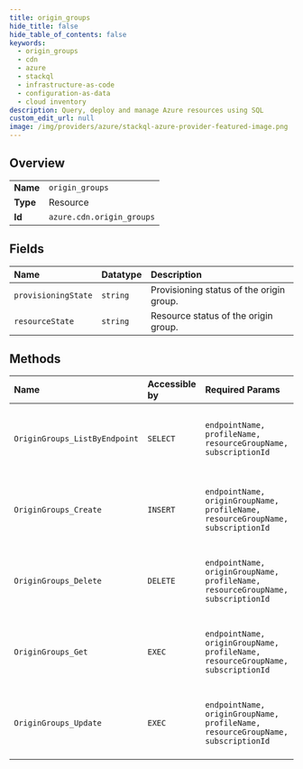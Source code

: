 ```yaml
---
title: origin_groups
hide_title: false
hide_table_of_contents: false
keywords:
  - origin_groups
  - cdn
  - azure    
  - stackql
  - infrastructure-as-code
  - configuration-as-data
  - cloud inventory
description: Query, deploy and manage Azure resources using SQL
custom_edit_url: null
image: /img/providers/azure/stackql-azure-provider-featured-image.png
---
```

  
    

## Overview
<table><tbody>
<tr><td><b>Name</b></td><td><code>origin_groups</code></td></tr>
<tr><td><b>Type</b></td><td>Resource</td></tr>
<tr><td><b>Id</b></td><td><code>azure.cdn.origin_groups</code></td></tr>
</tbody></table>

## Fields
| Name | Datatype | Description |
|:-----|:---------|:------------|
| `provisioningState` | `string` | Provisioning status of the origin group. |
| `resourceState` | `string` | Resource status of the origin group. |
## Methods
| Name | Accessible by | Required Params | Description |
|:-----|:--------------|:----------------|:------------|
| `OriginGroups_ListByEndpoint` | `SELECT` | `endpointName, profileName, resourceGroupName, subscriptionId` | Lists all of the existing origin groups within an endpoint. |
| `OriginGroups_Create` | `INSERT` | `endpointName, originGroupName, profileName, resourceGroupName, subscriptionId` | Creates a new origin group within the specified endpoint. |
| `OriginGroups_Delete` | `DELETE` | `endpointName, originGroupName, profileName, resourceGroupName, subscriptionId` | Deletes an existing origin group within an endpoint. |
| `OriginGroups_Get` | `EXEC` | `endpointName, originGroupName, profileName, resourceGroupName, subscriptionId` | Gets an existing origin group within an endpoint. |
| `OriginGroups_Update` | `EXEC` | `endpointName, originGroupName, profileName, resourceGroupName, subscriptionId` | Updates an existing origin group within an endpoint. |
